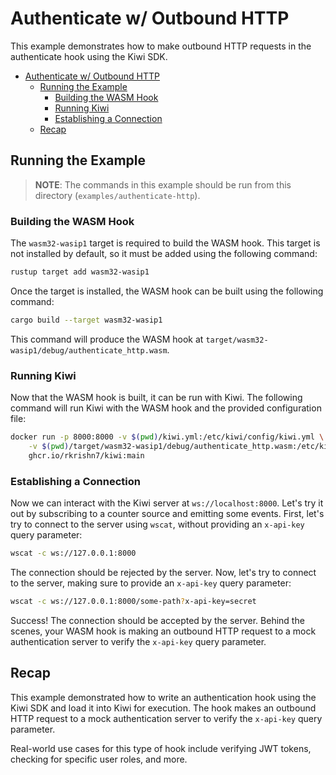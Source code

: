 # Authenticate w/ Outbound HTTP

This example demonstrates how to make outbound HTTP requests in the authenticate hook using the Kiwi SDK.

- [Authenticate w/ Outbound HTTP](#authenticate-w-outbound-http)
  - [Running the Example](#running-the-example)
    - [Building the WASM Hook](#building-the-wasm-hook)
    - [Running Kiwi](#running-kiwi)
    - [Establishing a Connection](#establishing-a-connection)
  - [Recap](#recap)

## Running the Example

> **NOTE**: The commands in this example should be run from this directory (`examples/authenticate-http`).

### Building the WASM Hook

The `wasm32-wasip1` target is required to build the WASM hook. This target is not installed by default, so it must be added using the following command:

```sh
rustup target add wasm32-wasip1
```

Once the target is installed, the WASM hook can be built using the following command:

```sh
cargo build --target wasm32-wasip1
```

This command will produce the WASM hook at `target/wasm32-wasip1/debug/authenticate_http.wasm`.

### Running Kiwi

Now that the WASM hook is built, it can be run with Kiwi. The following command will run Kiwi with the WASM hook and the provided configuration file:

```sh
docker run -p 8000:8000 -v $(pwd)/kiwi.yml:/etc/kiwi/config/kiwi.yml \
    -v $(pwd)/target/wasm32-wasip1/debug/authenticate_http.wasm:/etc/kiwi/hook/authenticate.wasm \
    ghcr.io/rkrishn7/kiwi:main
```

### Establishing a Connection

Now we can interact with the Kiwi server at `ws://localhost:8000`. Let's try it out by subscribing to a counter source and emitting some events. First, let's try to connect to the server using `wscat`, without providing an `x-api-key` query parameter:

```sh
wscat -c ws://127.0.0.1:8000
```

The connection should be rejected by the server. Now, let's try to connect to the server, making sure to provide an `x-api-key` query parameter:

```sh
wscat -c ws://127.0.0.1:8000/some-path?x-api-key=secret
```

Success! The connection should be accepted by the server. Behind the scenes, your WASM hook is making an outbound HTTP request to a mock authentication server to verify the `x-api-key` query parameter.

## Recap

This example demonstrated how to write an authentication hook using the Kiwi SDK and load it into Kiwi for execution. The hook makes an outbound HTTP request to a mock authentication server to verify the `x-api-key` query parameter.

Real-world use cases for this type of hook include verifying JWT tokens, checking for specific user roles, and more.
